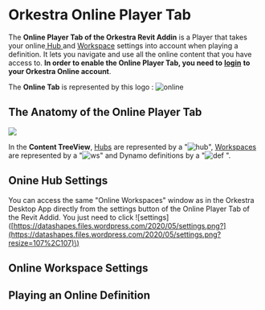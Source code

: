 # Orkestra Online Player Tab

The **Online Player Tab of the Orkestra Revit Addin** is a Player that takes your online[ Hub ](https://datashapes.gitbook.io/orkestra-online/orkestra-desktop-app/what-is-a-hub)and [Workspace](https://datashapes.gitbook.io/orkestra-online/orkestra-desktop-app/what-is-a-workspace) settings into account when playing a definition. It lets you navigate and use all the online content that you have access to. **In order to enable the Online Player Tab, you need to** [**login**](https://datashapes.gitbook.io/orkestra-online/orkestra-revit-addin/login) **to your Orkestra Online account**.

The **Online Tab** is represented by this logo : ![online](https://datashapes.files.wordpress.com/2020/05/onlineicon.png?)

## The Anatomy of the Online Player Tab

![](https://datashapes.files.wordpress.com/2020/05/onlinetabanatomy.png?)

In the **Content TreeView**, [Hubs](https://datashapes.gitbook.io/orkestra-online/orkestra-desktop-app/what-is-a-hub) are represented by a "![hub](https://datashapes.files.wordpress.com/2020/05/cloudi.png?resize=30%2C20)", [Workspaces](https://datashapes.gitbook.io/orkestra-online/orkestra-desktop-app/what-is-a-workspace) are represented by a "![ws](https://datashapes.files.wordpress.com/2020/05/workspace.png?)" and Dynamo definitions by a "![def](https://datashapes.files.wordpress.com/2020/05/definition.png?) ".

## Onine Hub Settings

You can access the same "Online Workspaces" window as in the Orkestra Desktop App directly from the settings button of the Online Player Tab of the Revit Addid. You just need to click !\[settings\]\([https://datashapes.files.wordpress.com/2020/05/settings.png?](https://datashapes.files.wordpress.com/2020/05/settings.png?resize=107%2C107)\) 

## Online Workspace Settings

## Playing an Online Definition

